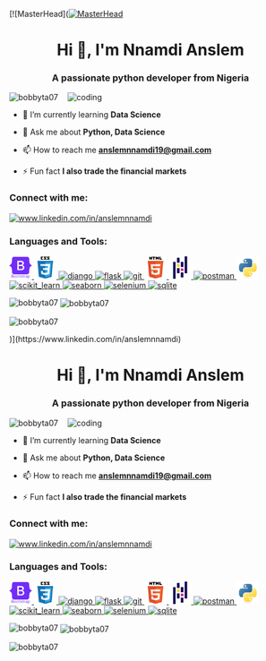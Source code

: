 [![MasterHead]([![MasterHead](https://cdn.analyticsvidhya.com/wp-content/uploads/2020/02/python.gif)](https://www.linkedin.com/in/anslemnnamdi)
<h1 align="center">Hi 👋, I'm Nnamdi Anslem</h1>
<h3 align="center">A passionate python developer from Nigeria</h3>
<img align='right' alt='coding' width='400' src='https://media3.giphy.com/media/qgQUggAC3Pfv687qPC/giphy.gif?cid=6c09b952v447d21nfauzkz6gtavb3jj78k0fa1s7j14cl5iw&ep=v1_internal_gif_by_id&rid=giphy.gif&ct=g'>

<p align="left"> <img src="https://komarev.com/ghpvc/?username=bobbyta07&label=Profile%20views&color=0e75b6&style=flat" alt="bobbyta07" /> </p>

- 🌱 I’m currently learning **Data Science**

- 💬 Ask me about **Python, Data Science**

- 📫 How to reach me **anslemnnamdi19@gmail.com**

- ⚡ Fun fact **I also trade the financial markets**

<h3 align="left">Connect with me:</h3>
<p align="left">
<a href="https://linkedin.com/in/www.linkedin.com/in/anslemnnamdi" target="blank"><img align="center" src="https://raw.githubusercontent.com/rahuldkjain/github-profile-readme-generator/master/src/images/icons/Social/linked-in-alt.svg" alt="www.linkedin.com/in/anslemnnamdi" height="30" width="40" /></a>
</p>

<h3 align="left">Languages and Tools:</h3>
<p align="left"> <a href="https://getbootstrap.com" target="_blank" rel="noreferrer"> <img src="https://raw.githubusercontent.com/devicons/devicon/master/icons/bootstrap/bootstrap-plain-wordmark.svg" alt="bootstrap" width="40" height="40"/> </a> <a href="https://www.w3schools.com/css/" target="_blank" rel="noreferrer"> <img src="https://raw.githubusercontent.com/devicons/devicon/master/icons/css3/css3-original-wordmark.svg" alt="css3" width="40" height="40"/> </a> <a href="https://www.djangoproject.com/" target="_blank" rel="noreferrer"> <img src="https://cdn.worldvectorlogo.com/logos/django.svg" alt="django" width="40" height="40"/> </a> <a href="https://flask.palletsprojects.com/" target="_blank" rel="noreferrer"> <img src="https://www.vectorlogo.zone/logos/pocoo_flask/pocoo_flask-icon.svg" alt="flask" width="40" height="40"/> </a> <a href="https://git-scm.com/" target="_blank" rel="noreferrer"> <img src="https://www.vectorlogo.zone/logos/git-scm/git-scm-icon.svg" alt="git" width="40" height="40"/> </a> <a href="https://www.w3.org/html/" target="_blank" rel="noreferrer"> <img src="https://raw.githubusercontent.com/devicons/devicon/master/icons/html5/html5-original-wordmark.svg" alt="html5" width="40" height="40"/> </a> <a href="https://pandas.pydata.org/" target="_blank" rel="noreferrer"> <img src="https://raw.githubusercontent.com/devicons/devicon/2ae2a900d2f041da66e950e4d48052658d850630/icons/pandas/pandas-original.svg" alt="pandas" width="40" height="40"/> </a> <a href="https://postman.com" target="_blank" rel="noreferrer"> <img src="https://www.vectorlogo.zone/logos/getpostman/getpostman-icon.svg" alt="postman" width="40" height="40"/> </a> <a href="https://www.python.org" target="_blank" rel="noreferrer"> <img src="https://raw.githubusercontent.com/devicons/devicon/master/icons/python/python-original.svg" alt="python" width="40" height="40"/> </a> <a href="https://scikit-learn.org/" target="_blank" rel="noreferrer"> <img src="https://upload.wikimedia.org/wikipedia/commons/0/05/Scikit_learn_logo_small.svg" alt="scikit_learn" width="40" height="40"/> </a> <a href="https://seaborn.pydata.org/" target="_blank" rel="noreferrer"> <img src="https://seaborn.pydata.org/_images/logo-mark-lightbg.svg" alt="seaborn" width="40" height="40"/> </a> <a href="https://www.selenium.dev" target="_blank" rel="noreferrer"> <img src="https://raw.githubusercontent.com/detain/svg-logos/780f25886640cef088af994181646db2f6b1a3f8/svg/selenium-logo.svg" alt="selenium" width="40" height="40"/> </a> <a href="https://www.sqlite.org/" target="_blank" rel="noreferrer"> <img src="https://www.vectorlogo.zone/logos/sqlite/sqlite-icon.svg" alt="sqlite" width="40" height="40"/> </a> </p>

<p><img align="left" src="https://github-readme-stats.vercel.app/api/top-langs?username=bobbyta07&show_icons=true&locale=en&layout=compact" alt="bobbyta07" /></p>

<p>&nbsp;<img align="center" src="https://github-readme-stats.vercel.app/api?username=bobbyta07&show_icons=true&locale=en" alt="bobbyta07" /></p>

<p><img align="center" src="https://github-readme-streak-stats.herokuapp.com/?user=bobbyta07&" alt="bobbyta07" /></p>
)](https://www.linkedin.com/in/anslemnnamdi)
<h1 align="center">Hi 👋, I'm Nnamdi Anslem</h1>
<h3 align="center">A passionate python developer from Nigeria</h3>
<img align='right' alt='coding' width='400' src='https://media3.giphy.com/media/qgQUggAC3Pfv687qPC/giphy.gif?cid=6c09b952v447d21nfauzkz6gtavb3jj78k0fa1s7j14cl5iw&ep=v1_internal_gif_by_id&rid=giphy.gif&ct=g'>

<p align="left"> <img src="https://komarev.com/ghpvc/?username=bobbyta07&label=Profile%20views&color=0e75b6&style=flat" alt="bobbyta07" /> </p>

- 🌱 I’m currently learning **Data Science**

- 💬 Ask me about **Python, Data Science**

- 📫 How to reach me **anslemnnamdi19@gmail.com**

- ⚡ Fun fact **I also trade the financial markets**

<h3 align="left">Connect with me:</h3>
<p align="left">
<a href="https://linkedin.com/in/www.linkedin.com/in/anslemnnamdi" target="blank"><img align="center" src="https://raw.githubusercontent.com/rahuldkjain/github-profile-readme-generator/master/src/images/icons/Social/linked-in-alt.svg" alt="www.linkedin.com/in/anslemnnamdi" height="30" width="40" /></a>
</p>

<h3 align="left">Languages and Tools:</h3>
<p align="left"> <a href="https://getbootstrap.com" target="_blank" rel="noreferrer"> <img src="https://raw.githubusercontent.com/devicons/devicon/master/icons/bootstrap/bootstrap-plain-wordmark.svg" alt="bootstrap" width="40" height="40"/> </a> <a href="https://www.w3schools.com/css/" target="_blank" rel="noreferrer"> <img src="https://raw.githubusercontent.com/devicons/devicon/master/icons/css3/css3-original-wordmark.svg" alt="css3" width="40" height="40"/> </a> <a href="https://www.djangoproject.com/" target="_blank" rel="noreferrer"> <img src="https://cdn.worldvectorlogo.com/logos/django.svg" alt="django" width="40" height="40"/> </a> <a href="https://flask.palletsprojects.com/" target="_blank" rel="noreferrer"> <img src="https://www.vectorlogo.zone/logos/pocoo_flask/pocoo_flask-icon.svg" alt="flask" width="40" height="40"/> </a> <a href="https://git-scm.com/" target="_blank" rel="noreferrer"> <img src="https://www.vectorlogo.zone/logos/git-scm/git-scm-icon.svg" alt="git" width="40" height="40"/> </a> <a href="https://www.w3.org/html/" target="_blank" rel="noreferrer"> <img src="https://raw.githubusercontent.com/devicons/devicon/master/icons/html5/html5-original-wordmark.svg" alt="html5" width="40" height="40"/> </a> <a href="https://pandas.pydata.org/" target="_blank" rel="noreferrer"> <img src="https://raw.githubusercontent.com/devicons/devicon/2ae2a900d2f041da66e950e4d48052658d850630/icons/pandas/pandas-original.svg" alt="pandas" width="40" height="40"/> </a> <a href="https://postman.com" target="_blank" rel="noreferrer"> <img src="https://www.vectorlogo.zone/logos/getpostman/getpostman-icon.svg" alt="postman" width="40" height="40"/> </a> <a href="https://www.python.org" target="_blank" rel="noreferrer"> <img src="https://raw.githubusercontent.com/devicons/devicon/master/icons/python/python-original.svg" alt="python" width="40" height="40"/> </a> <a href="https://scikit-learn.org/" target="_blank" rel="noreferrer"> <img src="https://upload.wikimedia.org/wikipedia/commons/0/05/Scikit_learn_logo_small.svg" alt="scikit_learn" width="40" height="40"/> </a> <a href="https://seaborn.pydata.org/" target="_blank" rel="noreferrer"> <img src="https://seaborn.pydata.org/_images/logo-mark-lightbg.svg" alt="seaborn" width="40" height="40"/> </a> <a href="https://www.selenium.dev" target="_blank" rel="noreferrer"> <img src="https://raw.githubusercontent.com/detain/svg-logos/780f25886640cef088af994181646db2f6b1a3f8/svg/selenium-logo.svg" alt="selenium" width="40" height="40"/> </a> <a href="https://www.sqlite.org/" target="_blank" rel="noreferrer"> <img src="https://www.vectorlogo.zone/logos/sqlite/sqlite-icon.svg" alt="sqlite" width="40" height="40"/> </a> </p>

<p><img align="left" src="https://github-readme-stats.vercel.app/api/top-langs?username=bobbyta07&show_icons=true&locale=en&layout=compact" alt="bobbyta07" /></p>

<p>&nbsp;<img align="center" src="https://github-readme-stats.vercel.app/api?username=bobbyta07&show_icons=true&locale=en" alt="bobbyta07" /></p>

<p><img align="center" src="https://github-readme-streak-stats.herokuapp.com/?user=bobbyta07&" alt="bobbyta07" /></p>
